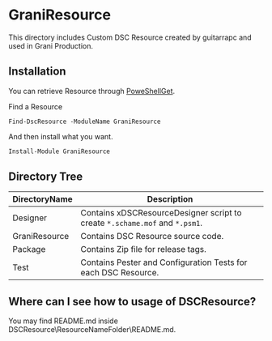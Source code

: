 GraniResource
============

This directory includes Custom DSC Resource created by guitarrapc and used in Grani Production.

Installation
----

You can retrieve Resource through [PoweShellGet](https://www.powershellgallery.com/packages/GraniResource).

Find a Resource
```
Find-DscResource -ModuleName GraniResource
```

And then install what you want.

```powershell
Install-Module GraniResource
```

Directory Tree
----

DirectoryName | Description
----|----
Designer | Contains xDSCResourceDesigner script to create ```*.schame.mof``` and ```*.psm1```.
GraniResource | Contains  DSC Resource source code.
Package | Contains Zip file for release tags.
Test | Contains Pester and Configuration Tests for each DSC Resource.

Where can I see how to usage of DSCResource?
----

You may find README.md inside DSCResource\ResourceNameFolder\README.md.
